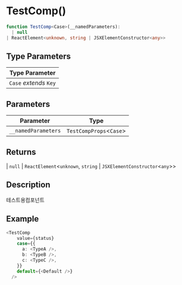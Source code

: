 # TestComp()

```ts
function TestComp<Case>(__namedParameters): 
  | null
| ReactElement<unknown, string | JSXElementConstructor<any>>
```

## Type Parameters

| Type Parameter |
| ------ |
| `Case` *extends* `Key` |

## Parameters

| Parameter | Type |
| ------ | ------ |
| `__namedParameters` | `TestCompProps`\<`Case`\> |

## Returns

  \| `null`
  \| `ReactElement`\<`unknown`, `string` \| `JSXElementConstructor`\<`any`\>\>

## Description

테스트용컴포넌트

## Example

```ts
<TestComp
    value={status}
    case={{
      a: <TypeA />,
      b: <TypeB />,
      c: <TypeC />,
    }}
    default={<Default />}
  />
```
